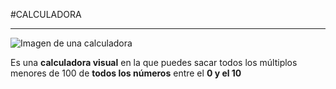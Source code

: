 #CALCULADORA

----------
![Imagen de una calculadora](http://es.calcuworld.com/wp-content/uploads/sites/2/2013/02/calcuworld.png)

Es una **calculadora visual** en la que puedes sacar todos los múltiplos menores de 100 de **todos los números** entre el **0 y el 10**


